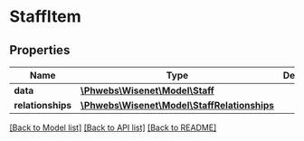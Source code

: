 # StaffItem

## Properties
Name | Type | Description | Notes
------------ | ------------- | ------------- | -------------
**data** | [**\Phwebs\Wisenet\Model\Staff**](Staff.md) |  | [optional] 
**relationships** | [**\Phwebs\Wisenet\Model\StaffRelationships**](StaffRelationships.md) |  | [optional] 

[[Back to Model list]](../../README.md#documentation-for-models) [[Back to API list]](../../README.md#documentation-for-api-endpoints) [[Back to README]](../../README.md)


